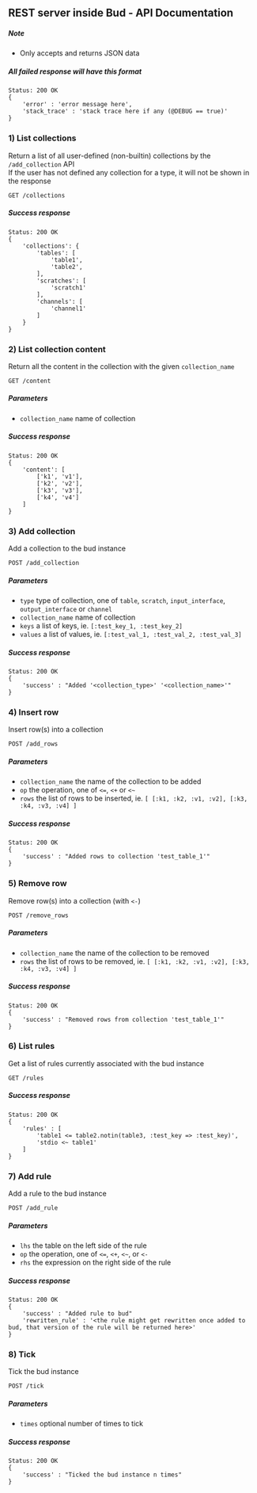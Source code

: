 ## REST server inside Bud - API Documentation
##### Note
* Only accepts and returns JSON data

##### All failed response will have this format
    Status: 200 OK
    {
        'error' : 'error message here',
        'stack_trace' : 'stack trace here if any (@DEBUG == true)'
    }


### 1) List collections
Return a list of all user-defined (non-builtin) collections by the `/add_collection` API  
If the user has not defined any collection for a type, it will not be shown in the response

    GET /collections
##### Success response
    Status: 200 OK
    {
        'collections': {
            'tables': [
                'table1',
                'table2',
            ],
            'scratches': [
                'scratch1'
            ],
            'channels': [
                'channel1'
            ]
        }
    }


### 2) List collection content
Return all the content in the collection with the given `collection_name`

    GET /content
##### Parameters
* `collection_name` name of collection

##### Success response
    Status: 200 OK
    {
        'content': [
            ['k1', 'v1'],
            ['k2', 'v2'],
            ['k3', 'v3'],
            ['k4', 'v4']
        ]
    }


### 3) Add collection
Add a collection to the bud instance

    POST /add_collection
##### Parameters
* `type` type of collection, one of `table`, `scratch`, `input_interface`, `output_interface` or `channel`
* `collection_name` name of collection
* `keys` a list of keys, ie. `[:test_key_1, :test_key_2]`
* `values` a list of values, ie. `[:test_val_1, :test_val_2, :test_val_3]`

##### Success response
    Status: 200 OK
    {
        'success' : "Added '<collection_type>' '<collection_name>'"
    }


### 4) Insert row
Insert row(s) into a collection

    POST /add_rows
##### Parameters
* `collection_name` the name of the collection to be added
* `op` the operation, one of `<=`, `<+` or `<~`
* `rows` the list of rows to be inserted, ie. `[ [:k1, :k2, :v1, :v2], [:k3, :k4, :v3, :v4] ]`

##### Success response
    Status: 200 OK
    {
        'success' : "Added rows to collection 'test_table_1'"
    }


### 5) Remove row
Remove row(s) into a collection (with `<-`)

    POST /remove_rows
##### Parameters
* `collection_name` the name of the collection to be removed
* `rows` the list of rows to be removed, ie. `[ [:k1, :k2, :v1, :v2], [:k3, :k4, :v3, :v4] ]`

##### Success response
    Status: 200 OK
    {
        'success' : "Removed rows from collection 'test_table_1'"
    }


### 6) List rules
Get a list of rules currently associated with the bud instance

    GET /rules

##### Success response
    Status: 200 OK
    {
        'rules' : [
            'table1 <= table2.notin(table3, :test_key => :test_key)',
            'stdio <~ table1'
        ]
    }


### 7) Add rule
Add a rule to the bud instance

    POST /add_rule
##### Parameters
* `lhs` the table on the left side of the rule
* `op` the operation, one of `<=`, `<+`, `<~`, or `<-`
* `rhs` the expression on the right side of the rule

##### Success response
    Status: 200 OK
    {
        'success' : "Added rule to bud"
        'rewritten_rule' : '<the rule might get rewritten once added to bud, that version of the rule will be returned here>'
    }


### 8) Tick
Tick the bud instance

    POST /tick
##### Parameters
* `times` optional number of times to tick

##### Success response
    Status: 200 OK
    {
        'success' : "Ticked the bud instance n times"
    }
